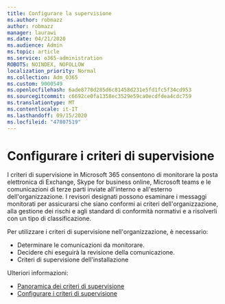 ```yaml
---
title: Configurare la supervisione
ms.author: robmazz
author: robmazz
manager: laurawi
ms.date: 04/21/2020
ms.audience: Admin
ms.topic: article
ms.service: o365-administration
ROBOTS: NOINDEX, NOFOLLOW
localization_priority: Normal
ms.collection: Adm_O365
ms.custom: 9000549
ms.openlocfilehash: 6ade8770d285d6c81458d231e5fd1fc5f34cd953
ms.sourcegitcommit: c6692ce0fa1358ec3529e59ca0ecdfdea4cdc759
ms.translationtype: MT
ms.contentlocale: it-IT
ms.lasthandoff: 09/15/2020
ms.locfileid: "47807519"
---
```

# <a name="configure-supervision-policies"></a>Configurare i criteri di supervisione

I criteri di supervisione in Microsoft 365 consentono di monitorare la posta elettronica di Exchange, Skype for business online, Microsoft teams e le comunicazioni di terze parti inviate all'interno e all'esterno dell'organizzazione. I revisori designati possono esaminare i messaggi monitorati per assicurarsi che siano conformi ai criteri dell'organizzazione, alla gestione dei rischi e agli standard di conformità normativi e a risolverli con un tipo di classificazione.

Per utilizzare i criteri di supervisione nell'organizzazione, è necessario:

- Determinare le comunicazioni da monitorare.
- Decidere chi eseguirà la revisione della comunicazione.
- Criteri di supervisione dell'installazione

Ulteriori informazioni:

- [Panoramica dei criteri di supervisione](https://docs.microsoft.com/microsoft-365/compliance/supervision-policies)
- [Configurare i criteri di supervisione](https://docs.microsoft.com/microsoft-365/compliance/configure-supervision-policies)
